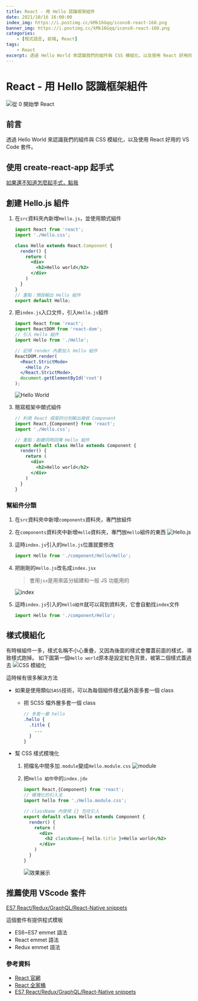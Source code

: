 ```yaml
---
title: React - 用 Hello 認識框架組件
date: 2021/10/16 16:00:00
index_img: https://i.postimg.cc/kMk16Gqq/icons8-react-160.png
banner_img: https://i.postimg.cc/kMk16Gqq/icons8-react-160.png
categories:
    - [程式語言, 前端, React]
tags:
    - React
excerpt: 透過 Hello World 來認識我們的組件與 CSS 模組化，以及使用 React 好用的 VS Code 套件。
---
```


# React - 用 Hello 認識框架組件

![從 0 開始學 React](https://i.postimg.cc/kMk16Gqq/icons8-react-160.png)

## 前言

透過 Hello World 來認識我們的組件與 CSS 模組化，以及使用 React 好用的 VS Code 套件。

<!-- more -->

## 使用 create-react-app 起手式

[如果還不知道怎麼起手式，點我](/2021/10/15/2021-10-15-create-react-app/#%E5%89%B5%E5%BB%BA%E4%B8%A6%E9%96%8B%E5%95%9F-%E4%BB%A5-NPM-%E7%82%BA%E4%BE%8B)

## 創建 Hello.js 組件

1. 在`src`資料夾內新增`Hello.js`，並使用類式組件

    ```jsx
    import React from 'react';
    import './Hello.css';

    class Hello extends React.Component {
      render() {
        return (
          <div>
            <h2>Hello world</h2>
          </div>
        )
      }
    }
    // 重點：預設輸出 Hello 組件
    export default Hello;
    ```

2. 把`index.js`入口文件，引入`Hello.js`組件

    ```jsx
    import React from 'react';
    import ReactDOM from 'react-dom';
    // 引入 Hello 組件
    import Hello from './Hello';
    
    // 記得 render 內要加入 Hello 組件
    ReactDOM.render(
      <React.StrictMode>
        <Hello />
      </React.StrictMode>,
      document.getElementById('root')
    );
    ```

    ![Hello World](https://i.imgur.com/U7pVDP5.png)

3. 簡寫框架中類式組件

    ```jsx
    // 利用 React 框架的分別輸出接收 Component
    import React,{Component} from 'react';
    import './Hello.css';
    
    // 重點：創建同時回傳 Hello 組件
    export default class Hello extends Component {
      render() {
        return (
          <div>
            <h2>Hello world</h2>
          </div>
        )
      }
    }
    ```

### 幫組件分類

1. 在`src`資料夾中新增`components`資料夾，專門放組件
2. 在`components`資料夾中新增`Hello`資料夾，專門放`Hello`組件的東西
![Hello.js](https://i.imgur.com/gN6McwV.png)
3. 這時`index.js`引入的`Hello.js`位置就要修改

    ```jsx
    import Hello from './component/Hello/Hello';
    ```

4. 把剛剛的`Hello.js`改名成`index.jsx`
    > 會用`jsx`是用來區分組建和一般 JS 功能用的

    ![index](https://i.imgur.com/bGVuQYo.png)

5. 這時`index.js`引入的`Hello組件`就可以寫到資料夾，它會自動找`index`文件

    ```jsx
    import Hello from './component/Hello';
    ```

## 樣式模組化

有時候組件一多，樣式名稱不小心重疊，又因為後面的樣式會覆蓋前面的樣式，導致樣式跑掉。
如下圖第一個`Hello world`原本是設定紅色背景，被第二個樣式蓋過去
![CSS 模組化](https://i.imgur.com/HGHpf1O.png)

這時候有很多解決方法

- 如果是使用類似`SASS`技術，可以為每個組件樣式最外面多套一個 class
  - 把 SCSS 檔外層多套一個 class

    ```scss
    // 多套一層 hello
    .hello {
      .title {
        ...
      }
    }
    ```

- 幫 CSS 樣式模塊化
  1. 把檔名中間多加`.module`變成`Hello.module.css`
    ![module](https://i.imgur.com/HwKey3v.png)
  2. 把`Hello 組件`中的`index.jdx`
      ```jsx
      import React,{Component} from 'react';
      // 模塊化的引入法
      import hello from './Hello.module.css';

      // className 內使用 {} 包住引入
      export default class Hello extends Component {
        render() {
          return (
            <div>
              <h2 className={ hello.title }>Hello world</h2>
            </div>
          )
        }
      }
      ```

      ![效果展示](https://i.imgur.com/OTfqbwo.png)

## 推薦使用 VScode 套件

[ES7 React/Redux/GraphQL/React-Native snippets](https://marketplace.visualstudio.com/items?itemName=dsznajder.es7-react-js-snippets)

這個套件有提供程式模板

- ES6~ES7 emmet 語法
- React emmet 語法
- Redux emmet 語法

### 參考資料

- [React 官網](https://reactjs.org/)
- [React 全家桶](https://www.youtube.com/playlist?list=PLmOn9nNkQxJFJXLvkNsGsoCUxJLqyLGxu)
- [ES7 React/Redux/GraphQL/React-Native snippets](https://marketplace.visualstudio.com/items?itemName=dsznajder.es7-react-js-snippets)
